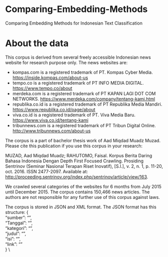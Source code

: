 # Comparing-Embedding-Methods
Comparing Embedding Methods for Indonesian Text Classification
# About the data
This corpus is derived from several freely accessible Indonesian news website for research purpose only. The news websites are: 

- kompas.com is a registered trademark of  PT. Kompas Cyber Media. https://inside.kompas.com/about-us
- tempo.co is a registered trademark of  PT INFO MEDIA DIGITAL. https://www.tempo.co/about
- merdeka.com is a registered trademark of  PT KAPAN LAGI DOT COM NETWORKS. https://www.merdeka.com/company/tentang-kami.html
- republika.co.id is a registered trademark of  PT Republika Media Mandiri. https://www.republika.co.id/page/about
- viva.co.id is a registered trademark of  PT. Viva Media Baru. https://www.viva.co.id/tentang-kami
- tribunnews.com is a registered trademark of PT Tribun Digital Online. http://www.tribunnews.com/about-us      

The corpus is a part of bachelor thesis work of Aad Miqdad Muadz Muzad. Please cite this publication if you use this corpus in your research:

MUZAD, Aad Miqdad Muadz; RAHUTOMO, Faisal. Korpus Berita Daring Bahasa Indonesia Dengan Depth First Focused Crawling. Prosiding Sentrinov (Seminar Nasional Terapan Riset Inovatif), [S.l.], v. 2, n. 1, p. 11-20, oct. 2016. ISSN 2477-2097. Available at: <http://proceeding.sentrinov.org/index.php/sentrinov/article/view/163>.

We crawled several categories of the websites for 6 months from July 2015 until December 2015. The corpus contains 150,466 news articles. The authors are not responsible for any further use of this corpus against laws.

The corpus is stored in JSON and XML format. The JSON format has this structure:
{ \
“sumber”: “”, \
“Tanggal”: “”, \
“kategori”: “”, \
“judul”: “”, \
“isi”: “”, \
“link”: “” \
} \

